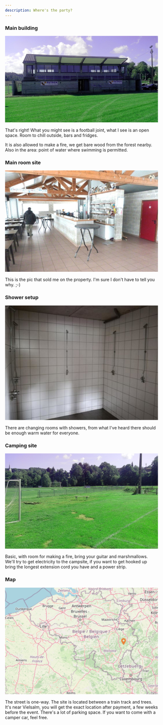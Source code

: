 ```yaml
---
description: Where's the party?
---
```

### Main building
![](.gitbook/assets/site1.jpeg)

That's right! What you might see is a football joint, what I see is an open space. Room to chill outside, bars and fridges. 

It is also allowed to make a fire, we get bare wood from the forest nearby.
Also in the area: point of water where swimming is permitted.

### Main room site
![](.gitbook/assets/site2.jpeg)

This is the pic that sold me on the property. I'm sure I don't have to tell you why. ;-) 

### Shower setup
![](.gitbook/assets/site3.jpeg)

There are changing rooms with showers, from what I've heard there should be enough warm water for everyone.

### Camping site
![](.gitbook/assets/site4.jpeg)

Basic, with room for making a fire, bring your guitar and marshmallows.
We'll try to get electricity to the campsite, if you want to get hooked up bring the longest extension cord you have and a power strip.

### Map
![](.gitbook/assets/map.png)

The street is one-way. The site is located between a train track and trees. It's near Vielsalm, you will get the exact location after payment, a few weeks before the event. There's a lot of parking space. If you want to come with a camper car, feel free. 
